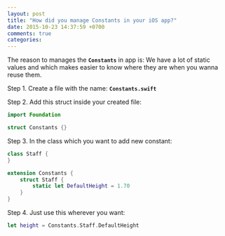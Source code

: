 ```yaml
---
layout: post
title: "How did you manage Constants in your iOS app?"
date: 2015-10-23 14:37:59 +0700
comments: true
categories: 
---
```

The reason to manages the <strong>```Constants```</strong> in app is: We have a lot of static values and which makes easier to know where they are when you wanna reuse them.

Step 1. Create a file with the name: <strong>```Constants.swift```</strong>

Step 2. Add this struct inside your created file:

```swift
import Foundation

struct Constants {}
```

Step 3. In the class which you want to add new constant:

```swift
class Staff {
}

extension Constants {
    struct Staff {
        static let DefaultHeight = 1.70
    }
}
```
Step 4. Just use this wherever you want:

```swift
let height = Constants.Staff.DefaultHeight
```
